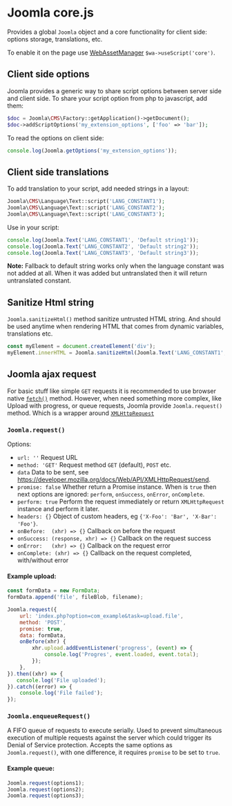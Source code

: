 Joomla core.js
==============

Provides a global `Joomla` object and a core functionality for client side: options storage, translations, etc.

To enable it on the page use [WebAssetManager](/docs/using-core-functions/web-asset-manager.md) `$wa->useScript('core')`.

## Client side options

Joomla provides a generic way to share script options between server side and client side.
To share your script option from php to javascript, add them:

```php
$doc = Joomla\CMS\Factory::getApplication()->getDocument();
$doc->addScriptOptions('my_extension_options', ['foo' => 'bar']);
```

To read the options on client side:

```javascript
console.log(Joomla.getOptions('my_extension_options'));
```

## Client side translations

To add translation to your script, add needed strings in a layout:
```php
Joomla\CMS\Language\Text::script('LANG_CONSTANT1');
Joomla\CMS\Language\Text::script('LANG_CONSTANT2');
Joomla\CMS\Language\Text::script('LANG_CONSTANT3');
```

Use in your script:
```javascript
console.log(Joomla.Text('LANG_CONSTANT1', 'Default string1'));
console.log(Joomla.Text('LANG_CONSTANT2', 'Default string2'));
console.log(Joomla.Text('LANG_CONSTANT3', 'Default string3'));
```

**Note:** Fallback  to default string works only when the language constant was not added at all. When it was added but untranslated then it will return untranslated constant.

## Sanitize Html string

`Joomla.sanitizeHtml()` method sanitize untrusted HTML string. And should be used anytime when rendering HTML that comes from dynamic variables, translations etc.

```javascript
const myElement = document.createElement('div');
myElement.innerHTML = Joomla.sanitizeHtml(Joomla.Text('LANG_CONSTANT1', '<p>Default string1</p>'));
```

## Joomla ajax request

For basic stuff like simple `GET` requests it is recommended to use browser native [`fetch()`](https://developer.mozilla.org/en-US/docs/Web/API/Fetch_API) method. 
However, when need something more complex, like Upload with progress, or queue requests, Joomla provide `Joomla.request()` method. Which is a wrapper around [`XMLHttpRequest`](https://developer.mozilla.org/en-US/docs/Web/API/XMLHttpRequest)

### `Joomla.request()` 

Options:

- `url: ''` Request URL
- `method: 'GET'` Request method `GET` (default), `POST` etc.
- `data` Data to be sent, see https://developer.mozilla.org/docs/Web/API/XMLHttpRequest/send.
- `promise: false` Whether return a Promise instance.  When is `true` then next options are ignored: `perform`, `onSuccess`, `onError`, `onComplete`.
- `perform: true` Perform the request immediately or return `XMLHttpRequest` instance and perform it later.
- `headers: {}` Object of custom headers, eg `{'X-Foo': 'Bar', 'X-Bar': 'Foo'}`.
- `onBefore:  (xhr) => {}` Callback on before the request
- `onSuccess: (response, xhr) => {}` Callback on the request success
- `onError:   (xhr) => {}` Callback on the request error
- `onComplete: (xhr) => {}` Callback on the request completed, with/without error

#### Example upload:

```javascript
const formData = new FormData;
formData.append('file', fileBlob, filename);

Joomla.request({
    url: 'index.php?option=com_example&task=upload.file',
    method: 'POST',
    promise: true,
    data: formData,
    onBefore(xhr) {
        xhr.upload.addEventListener('progress', (event) => {
            console.log('Progres', event.loaded, event.total);
        });
    },
}).then((xhr) => {
   console.log('File uploaded');
}).catch((error) => {
    console.log('File failed');
});
```

### `Joomla.enqueueRequest()` 

A FIFO queue of requests to execute serially. Used to prevent simultaneous execution of multiple requests against the server which could trigger its Denial of Service protection.
Accepts the same options as `Joomla.request()`, with one difference, it requires `promise` to be set to `true`. 

#### Example queue:

```javascript
Joomla.request(options1);
Joomla.request(options2);
Joomla.request(options3);
```
